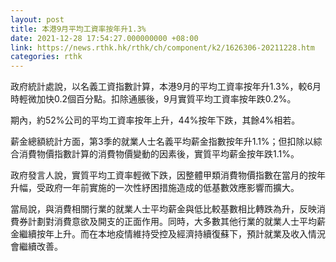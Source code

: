 ```yaml
---
layout: post
title: 本港9月平均工資率按年升1.3%
date: 2021-12-28 17:54:27.000000000 +08:00
link: https://news.rthk.hk/rthk/ch/component/k2/1626306-20211228.htm
categories: rthk
---
```


政府統計處說，以名義工資指數計算，本港9月的平均工資率按年升1.3%，較6月時輕微加快0.2個百分點。扣除通脹後，9月實質平均工資率按年跌0.2%。

期內，約52%公司的平均工資率按年上升，44%按年下跌，其餘4%相若。

薪金總額統計方面，第3季的就業人士名義平均薪金指數按年升1.1%；但扣除以綜合消費物價指數計算的消費物價變動的因素後，實質平均薪金按年跌1.1%。

政府發言人說，實質平均工資率輕微下跌，因整體甲類消費物價指數在當月的按年升幅，受政府一年前實施的一次性紓困措施造成的低基數效應影響而擴大。

當局說，與消費相關行業的就業人士平均薪金與低比較基數相比轉跌為升，反映消費券計劃對消費意欲及開支的正面作用。同時，大多數其他行業的就業人士平均薪金繼續按年上升。而在本地疫情維持受控及經濟持續復蘇下，預計就業及收入情況會繼續改善。
